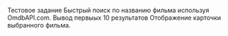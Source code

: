 Тестовое задание
Быстрый поиск по названию фильма используя OmdbAPI.com.
Вывод первыых 10 результатов
Отображение карточки выбранного фильма.
